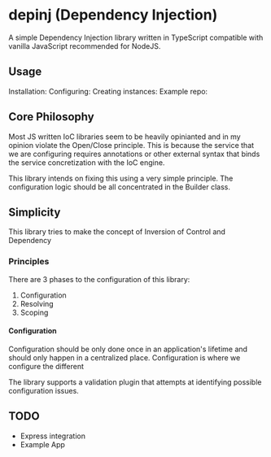 # depinj (Dependency Injection)
A simple Dependency Injection library written in TypeScript compatible with vanilla JavaScript recommended for NodeJS.

## Usage
Installation:
Configuring:
Creating instances:
Example repo:

## Core Philosophy

Most JS written IoC libraries seem to be heavily opinianted and in my opinion violate the Open/Close principle. This is because the service that we are configuring requires annotations or other external syntax that binds the service concretization with the IoC engine.

This library intends on fixing this using a very simple principle. The configuration logic should be all concentrated in the Builder class.

## Simplicity

This library tries to make the concept of Inversion of Control and Dependency 

### Principles

There are 3 phases to the configuration of this library:

1. Configuration
2. Resolving
3. Scoping

#### Configuration
Configuration should be only done once in an application's lifetime and should only happen in a centralized place. Configuration is where we configure the different 

The library supports a validation plugin that attempts at identifying possible configuration issues.

## TODO
- Express integration
- Example App
